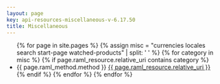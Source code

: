 ```yaml
---
layout: page
key: api-resources-miscellaneous-v-6.17.50
title: Miscellaneous
---
```

<ul id="resource-list">
  {% for page in site.pages %}
  {% assign misc = "currencies locales search start-page watched-products" | split: ' ' %}
    {% for category in misc %}
      {% if page.raml_resource.relative_uri contains category %}
        <li class="resource-entry">
          <span class="http-method http-method-{{ page.raml_method.method | downcase }}">{{ page.raml_method.method }}</span>
          <a href="{{ page.url | prepend: site.baseurl }}">{{ page.raml_resource.relative_uri }}</a>
        </li>
      {% endif %}
    {% endfor %}
  {% endfor %}
</ul>
